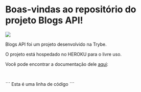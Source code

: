 # Boas-vindas ao repositório do projeto Blogs API!

<img src="https://i.ibb.co/RPMgjk0/Blogs-api.png" href="https://documenter.getpostman.com/view/22231157/UzXKXeb1#f6e184aa-4c28-4953-a470-dcc4fee7aae8">

Blogs API foi um projeto desenvolvido na Trybe.

O projeto está hospedado no HEROKU para o livre uso.

Você pode encontrar a documentação dele <a href="https://documenter.getpostman.com/view/22231157/UzXKXeb1#f6e184aa-4c28-4953-a470-dcc4fee7aae8">aqui</a>:

<br />

ˋˋˋ
Esta é uma linha de código
 ˋˋˋ
